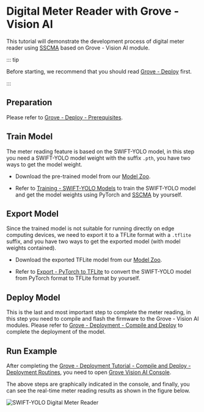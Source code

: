 # Digital Meter Reader with Grove - Vision AI

This tutorial will demonstrate the development process of digital meter reader using [SSCMA](https://github.com/Seeed-Studio/ModelAssistant) based on Grove - Vision AI module.

::: tip

Before starting, we recommend that you should read [Grove - Deploy](./deploy.md) first.

:::

## Preparation

Please refer to [Grove - Deploy - Prerequisites](./deploy.md#prerequisites).

## Train Model

The meter reading feature is based on the SWIFT-YOLO model, in this step you need a SWIFT-YOLO model weight with the suffix `.pth`, you have two ways to get the model weight.

- Download the pre-trained model from our [Model Zoo](https://github.com/Seeed-Studio/ModelAssistant-model-zoo).

- Refer to [Training - SWIFT-YOLO Models](../../tutorials/training/yolo.md) to train the SWIFT-YOLO model and get the model weights using PyTorch and [SSCMA](https://github.com/Seeed-Studio/ModelAssistant) by yourself.

## Export Model

Since the trained model is not suitable for running directly on edge computing devices, we need to export it to a TFLite format with a `.tflite` suffix, and you have two ways to get the exported model (with model weights contained).

- Download the exported TFLite model from our [Model Zoo](https://github.com/Seeed-Studio/ModelAssistant-model-zoo).

- Refer to [Export - PyTorch to TFLite](../../tutorials/export/pytorch_2_tflite.md) to convert the SWIFT-YOLO model from PyTorch format to TFLite format by yourself.

## Deploy Model

This is the last and most important step to complete the meter reading, in this step you need to compile and flash the firmware to the Grove - Vision AI modules. Please refer to [Grove - Deployment - Compile and Deploy](./deploy.md#compile-and-deploy) to complete the deployment of the model.

## Run Example

After completing the [Grove - Deployment Tutorial - Compile and Deploy - Deployment Routines](./deploy.md#deployment-routines), you need to open [Grove Vision AI Console](https://files.seeedstudio.com/grove_ai_vision/index.html).

The above steps are graphically indicated in the console, and finally, you can see the real-time meter reading results as shown in the figure below.

![SWIFT-YOLO Digital Meter Reader](https://files.seeedstudio.com/sscma/docs/static/grove/images/digital_meter.gif)
